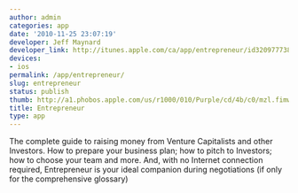 ```yaml
---
author: admin
categories: app
date: '2010-11-25 23:07:19'
developer: Jeff Maynard
developer_link: http://itunes.apple.com/ca/app/entrepreneur/id320977738?mt=8
devices: 
- ios
permalink: /app/entrepreneur/
slug: entrepreneur
status: publish
thumb: http://a1.phobos.apple.com/us/r1000/010/Purple/cd/4b/c0/mzl.fimwtlzj.175x175-75.jpg
title: Entrepreneur
type: app
---
```


The complete guide to raising money from Venture Capitalists and other Investors. How to prepare your business plan; how to pitch to Investors; how to choose your team and more. And, with no Internet connection required, Entrepreneur is your ideal companion during negotiations (if only for the comprehensive glossary)
